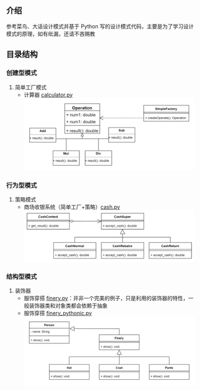 ## 介绍

参考菜鸟、大话设计模式并基于 Python 写的设计模式代码，主要是为了学习设计模式的原理，如有纰漏，还请不吝赐教

## 目录结构

### 创建型模式

1. 简单工厂模式
    - 计算器 [calculator.py](patterns/creational/simple_factory/calculator.py)
![img.png](patterns/creational/simple_factory/calculator.png)

### 行为型模式

1. 策略模式
   - 商场收银系统（简单工厂+策略）[cash.py](patterns/behavioral/strategy/cash.py)
![img.png](patterns/behavioral/strategy/cash.png) 

### 结构型模式

1. 装饰器
   - 服饰穿搭 [finery.py](patterns/structural/decorate/finery.py)：并非一个完美的例子，只是利用的装饰器的特性，一般装饰器类和对象类都会依赖于抽象
   - 服饰穿搭 [finery_pythonic.py](patterns/structural/decorate/finery_pythonic.py)
![finery.png](patterns/structural/decorate/finery.png)